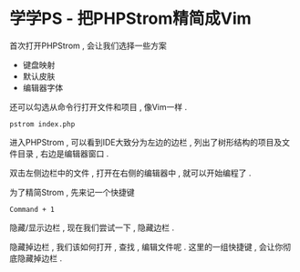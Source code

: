 # 学学PS - 把PHPStrom精简成Vim

首次打开PHPStrom , 会让我们选择一些方案

* 键盘映射
* 默认皮肤
* 编辑器字体

还可以勾选从命令行打开文件和项目 , 像Vim一样 . 

```
pstrom index.php
```

进入PHPStrom , 可以看到IDE大致分为左边的边栏 , 列出了树形结构的项目及文件目录 , 右边是编辑器窗口 . 

双击左侧边栏中的文件 , 打开在右侧的编辑器中 , 就可以开始编程了 . 

为了精简Strom , 先来记一个快捷键

```
Command + 1
```

隐藏/显示边栏 , 现在我们尝试一下 , 隐藏边栏 . 

隐藏掉边栏 , 我们该如何打开 , 查找 , 编辑文件呢 . 这里的一组快捷键 , 会让你彻底隐藏掉边栏 . 






